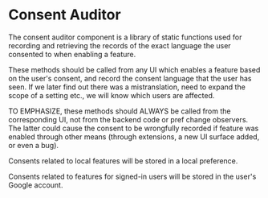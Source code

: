 # Consent Auditor

The consent auditor component is a library of static functions used for
recording and retrieving the records of the exact language the user consented to
when enabling a feature.

These methods should be called from any UI which enables a feature based on
the user's consent, and record the consent language that the user has seen.
If we later find out there was a mistranslation, need to expand the scope of
a setting etc., we will know which users are affected.

TO EMPHASIZE, these methods should ALWAYS be called from the corresponding UI,
not from the backend code or pref change observers. The latter could cause
the consent to be wrongfully recorded if feature was enabled through other
means (through extensions, a new UI surface added, or even a bug).

Consents related to local features will be stored in a local preference.

Consents related to features for signed-in users will be stored in the user's
Google account.
